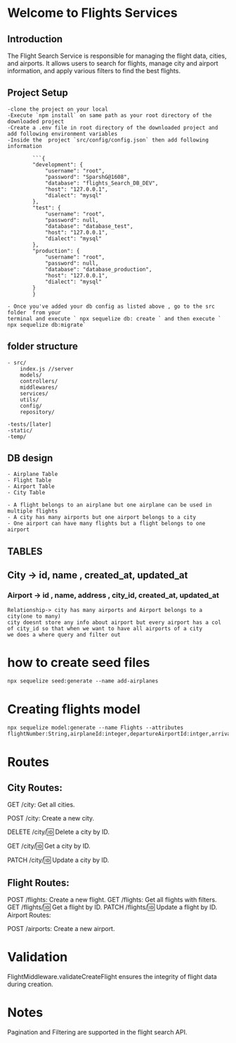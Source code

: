 # Welcome to Flights Services

## Introduction

The Flight Search Service is responsible for managing the flight data, cities, and airports. It allows users to search for flights, manage city and airport information, and apply various filters to find the best flights.
## Project Setup

    -clone the project on your local
    -Execute `npm install` on same path as your root directory of the downloaded project
    -Create a .env file in root directory of the downloaded project and add following environment variables
    -Inside the  project `src/config/config.json` then add following information

````
        ```{
        "development": {
            "username": "root",
            "password": "SparshG@1608",
            "database": "flights_Search_DB_DEV",
            "host": "127.0.0.1",
            "dialect": "mysql"
        },
        "test": {
            "username": "root",
            "password": null,
            "database": "database_test",
            "host": "127.0.0.1",
            "dialect": "mysql"
        },
        "production": {
            "username": "root",
            "password": null,
            "database": "database_production",
            "host": "127.0.0.1",
            "dialect": "mysql"
        }
        }
````

    - Once you've added your db config as listed above , go to the src folder  from your
    terminal and execute ` npx sequelize db: create ` and then execute ` npx sequelize db:migrate`

## folder structure

    - src/
        index.js //server
        models/
        controllers/
        middlewares/
        services/
        utils/
        config/
        repository/

    -tests/[later]
    -static/
    -temp/

## DB design

    - Airplane Table
    - Flight Table
    - Airport Table
    - City Table

    - A flight belongs to an airplane but one airplane can be used in multiple flights
    - A city has many airports but one airport belongs to a city
    - One airport can have many flights but a flight belongs to one airport

## TABLES

## City -> id, name , created_at, updated_at

### Airport -> id , name, address , city_id, created_at, updated_at

    Relationship-> city has many airports and Airport belongs to a city(one to many)
    city doesnt store any info about airport but every airport has a col of city_id so that when we want to have all airports of a city
    we does a where query and filter out

# how to create seed files

    npx sequelize seed:generate --name add-airplanes

# Creating flights model

    npx sequelize model:generate --name Flights --attributes flightNumber:String,airplaneId:integer,departureAirportId:intger,arrivalAirportId:integer,arrivalTime:DateTime,departureTime:DateTime,price:integer,boardingGate:String,duration:integer,totalSeats:integer




# Routes
## City Routes:

GET /city: Get all cities.

POST /city: Create a new city.

DELETE /city/:id: Delete a city by ID.

GET /city/:id: Get a city by ID.

PATCH /city/:id: Update a city by ID.

## Flight Routes:

POST /flights: Create a new flight.
GET /flights: Get all flights with filters.
GET /flights/:id: Get a flight by ID.
PATCH /flights/:id: Update a flight by ID.
Airport Routes:

POST /airports: Create a new airport.

# Validation
FlightMiddleware.validateCreateFlight ensures the integrity of flight data during creation.
# Notes
Pagination and Filtering are supported in the flight search API.
